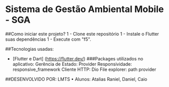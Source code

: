 # Sistema de Gestão Ambiental Mobile - SGA

##Como iniciar este projeto?
1 - Clone este repositório
1 - Instale o Flutter suas dependências
1 - Execute com "f5".

##Tecnologias usadas:
- [Flutter e Dart] (https://flutter.dev/)
###Packages utilizados no aplicativo:
Gerência de Estado: Provider
Responsividade: responsive_framework
Cliente HTTP: Dio
File explorer: path provider

##DESENVOLVIDO POR: 
LMTS • Alunos: Atalias Raniel, Daniel, Caio

 
